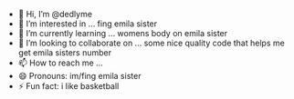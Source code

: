 - 👋 Hi, I’m @dedlyme
- 👀 I’m interested in ... fing emila sister
- 🌱 I’m currently learning ... womens body on emila sister
- 💞️ I’m looking to collaborate on ... some nice quality code that helps me get emila sisters number
- 📫 How to reach me ... 
- 😄 Pronouns: im/fing emila sister
- ⚡ Fun fact: i like basketball

<!---
dedlyme/dedlyme is a ✨ special ✨ repository because its `README.md` (this file) appears on your GitHub profile.
You can click the Preview link to take a look at your changes.
--->
